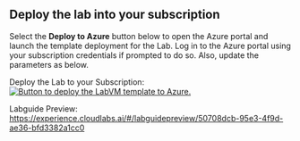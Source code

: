 ## Deploy the lab into your subscription


Select the **Deploy to Azure** button below to open the Azure portal and launch the template deployment for the Lab. Log in to the Azure portal using your subscription credentials if prompted to do so. Also, update the parameters as below.


  Deploy the Lab to your Subscription: [![Button to deploy the LabVM template to Azure.](https://aka.ms/deploytoazurebutton "Deploy the LabVM template to Azure")](https://portal.azure.com/#create/Microsoft.Template/uri/https%3A%2F%2Fexperienceazure.blob.core.windows.net%2Ftemplates%2Fazure-arc-sql-server%2Fdeploy-01.json)

   Labguide Preview: https://experience.cloudlabs.ai/#/labguidepreview/50708dcb-95e3-4f9d-ae36-bfd3382a1cc0
